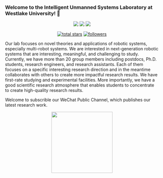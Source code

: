 ### Welcome to the Intelligent Unmanned Systems Laboratory at Westlake University!  👋

<p align="center">
  <a href="https://space.bilibili.com/2044042934">
    <img src="https://bilistats.lonelyion.com/followers?uid=2044042934"></a>
  <a href="https://www.zhihu.com/people/kong-zhong-ji-qi-ren-qian-yan">
    <img src="https://img.shields.io/badge/3934-blue?logo=zhihu&logoColor=blue&label=Follower&labelColor=white&color=blue"></a>
  <a href="https://www.youtube.com/channel/UCztGtS5YYiNv8x3pj9hLVgg">
    <img src="https://img.shields.io/badge/Youtube-blue?logo=youtube&logoColor=white&labelColor=grey&color=blue"></a>
</p>

<p align="center">
  <a href="https://github.com/WestlakeIntelligentRobotics?tab=repositories&sort=stargazers">
    <img alt="total stars" title="Total stars on GitHub" src="https://custom-icon-badges.demolab.com/github/stars/WestlakeIntelligentRobotics?color=55960c&style=for-the-badge&labelColor=488207&logo=star"/></a>
  <a href="https://github.com/WestlakeIntelligentRobotics?tab=followers">
    <img alt="followers" title="Follow me on Github" src="https://custom-icon-badges.demolab.com/github/followers/WestlakeIntelligentRobotics?color=236ad3&labelColor=1155ba&style=for-the-badge&logo=person-add&label=Follow&logoColor=white"/></a>
</p>

Our lab focuses on novel theories and applications of robotic systems, especially multi-robot systems. We are interested in next-generation robotic systems that are interesting, meaningful, and challenging to study. Currently, we have more than 20 group members including postdocs, Ph.D. students, research engineers, and research assistants. Each of them focuses on a specific interesting research direction and in the meantime collaborates with others to create more impactful research results. We have first-rate studying and experimental facilities. More importantly, we have a good scientific research atmosphere that enables students to concentrate to create high-quality research results.

Welcome to subscrible our WeChat Public Channel, which publishes our latest research work.

<div align="center">
<img src="https://github.com/WestlakeIntelligentRobotics/WestlakeIntelligentRobotics/assets/125523389/9dd0337b-7779-4902-9dd3-032bf42e729a" width="200" height="200">
</div>
